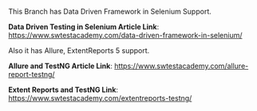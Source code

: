 
This Branch has Data Driven Framework in Selenium Support.

**Data Driven Testing in Selenium Article Link**: https://www.swtestacademy.com/data-driven-framework-in-selenium/

Also it has Allure, ExtentReports 5 support.

**Allure and TestNG Article Link**: https://www.swtestacademy.com/allure-report-testng/

**Extent Reports and TestNG Link**: https://www.swtestacademy.com/extentreports-testng/
